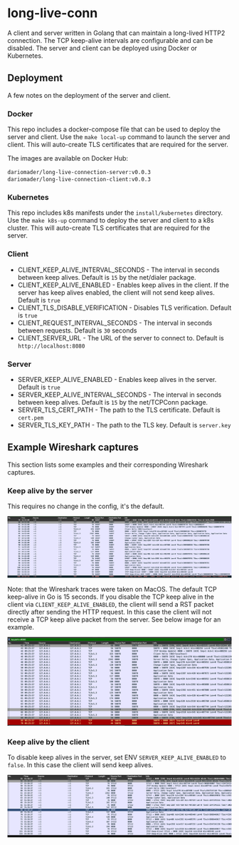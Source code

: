 # long-live-conn

A client and server written in Golang that can maintain a long-lived HTTP2 connection. The TCP keep-alive intervals are configurable and can be disabled. The server and client can be deployed using Docker or Kubernetes.

## Deployment

A few notes on the deployment of the server and client.

### Docker

This repo includes a docker-compose file that can be used to deploy the server and client. Use the `make local-up` command to launch the server and client. This will auto-create TLS certificates that are required for the server. 

The images are available on Docker Hub:

```
dariomader/long-live-connection-server:v0.0.3
dariomader/long-live-connection-client:v0.0.3
```

### Kubernetes

This repo includes k8s manifests under the `install/kubernetes` directory. Use the `make k8s-up` command to deploy the server and client to a k8s cluster. This will auto-create TLS certificates that are required for the server.


### Client

- CLIENT_KEEP_ALIVE_INTERVAL_SECONDS - The interval in seconds between keep alives. Default is `15` by the net/dialer package.
- CLIENT_KEEP_ALIVE_ENABLED - Enables keep alives in the client. If the server has keep alives enabled, the client will not send keep alives. Default is `true`
- CLIENT_TLS_DISABLE_VERIFICATION - Disables TLS verification. Default is `true`
- CLIENT_REQUEST_INTERVAL_SECONDS - The interval in seconds between requests. Default is `30` seconds
- CLIENT_SERVER_URL - The URL of the server to connect to. Default is `http://localhost:8080`


### Server

- SERVER_KEEP_ALIVE_ENABLED - Enables keep alives in the server. Default is `true`
- SERVER_KEEP_ALIVE_INTERVAL_SECONDS - The interval in seconds between keep alives. Default is `15` by the net/TCPConn package.
- SERVER_TLS_CERT_PATH - The path to the TLS certificate. Default is `cert.pem`
- SERVER_TLS_KEY_PATH - The path to the TLS key. Default is `server.key`


## Example Wireshark captures

This section lists some examples and their corresponding Wireshark captures.

### Keep alive by the server

This requires no change in the config, it's the default.

![Keep alive active and done by the server](./assets/keep-alive-by-server.png)

Note: that the Wireshark traces were taken on MacOS. The default TCP keep-alive in Go is 15 seconds. 
If you disable the TCP keep alive in the client via `CLIENT_KEEP_ALIVE_ENABLED`, the client will send a RST
packet directly after sending the HTTP request. In this case the client will not receive a TCP keep alive packet from the server. See below image for an example.

![Keep alive disabled in the client](./assets/keep-alive-disabled-in-client.png)


### Keep alive by the client

To disable keep alives in the server, set ENV `SERVER_KEEP_ALIVE_ENABLED` to `false`. In this case the client will send keep alives.

![Keep alive active and done by the client](./assets/keep-alive-by-client.png)

